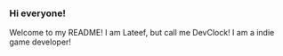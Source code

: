 ### Hi everyone!
Welcome to my README! I am Lateef, but call me DevClock! I am a indie game developer!
